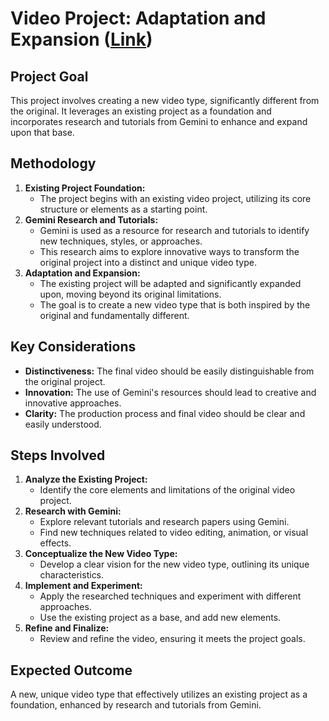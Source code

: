 # Video Project: Adaptation and Expansion ([Link](https://www.youtube.com/watch?v=Yg_ae0UvCv4&list=PL3eAkoh7fypqUQUQPn-bXtfiYT_ZSVKmB&index=3))

## Project Goal

This project involves creating a new video type, significantly different from the original. It leverages an existing project as a foundation and incorporates research and tutorials from Gemini to enhance and expand upon that base.

## Methodology

1. **Existing Project Foundation:**
   - The project begins with an existing video project, utilizing its core structure or elements as a starting point.
2. **Gemini Research and Tutorials:**
   - Gemini is used as a resource for research and tutorials to identify new techniques, styles, or approaches.
   - This research aims to explore innovative ways to transform the original project into a distinct and unique video type.
3. **Adaptation and Expansion:**
   - The existing project will be adapted and significantly expanded upon, moving beyond its original limitations.
   - The goal is to create a new video type that is both inspired by the original and fundamentally different.

## Key Considerations

- **Distinctiveness:** The final video should be easily distinguishable from the original project.
- **Innovation:** The use of Gemini's resources should lead to creative and innovative approaches.
- **Clarity:** The production process and final video should be clear and easily understood.

## Steps Involved

1. **Analyze the Existing Project:**
   - Identify the core elements and limitations of the original video project.
2. **Research with Gemini:**
   - Explore relevant tutorials and research papers using Gemini.
   - Find new techniques related to video editing, animation, or visual effects.
3. **Conceptualize the New Video Type:**
   - Develop a clear vision for the new video type, outlining its unique characteristics.
4. **Implement and Experiment:**
   - Apply the researched techniques and experiment with different approaches.
   - Use the existing project as a base, and add new elements.
5. **Refine and Finalize:**
   - Review and refine the video, ensuring it meets the project goals.

## Expected Outcome

A new, unique video type that effectively utilizes an existing project as a foundation, enhanced by research and tutorials from Gemini.

